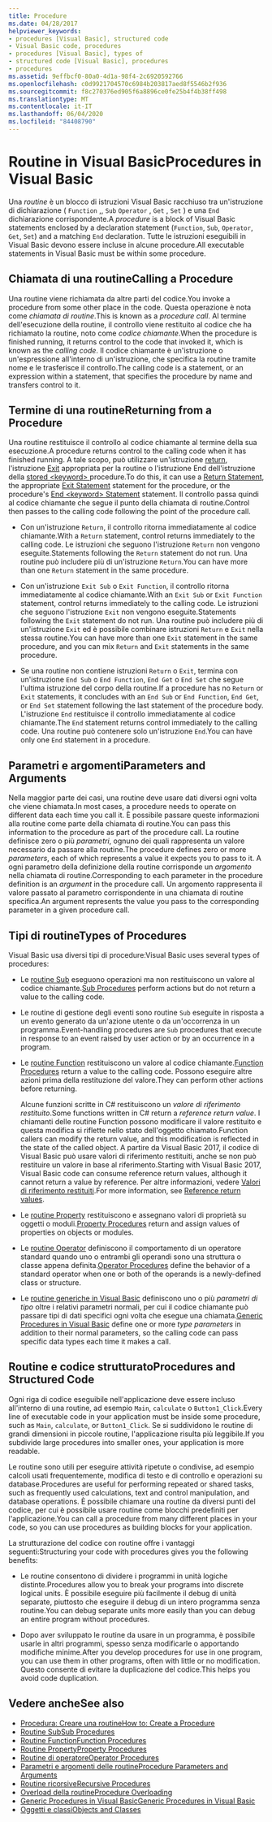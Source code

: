 ```yaml
---
title: Procedure
ms.date: 04/28/2017
helpviewer_keywords:
- procedures [Visual Basic], structured code
- Visual Basic code, procedures
- procedures [Visual Basic], types of
- structured code [Visual Basic], procedures
- procedures
ms.assetid: 9effbcf0-80a0-4d1a-98f4-2c6920592766
ms.openlocfilehash: c0d9921704570c6984b203817aed8f5546b2f936
ms.sourcegitcommit: f8c270376ed905f6a8896ce0fe25b4f4b38ff498
ms.translationtype: MT
ms.contentlocale: it-IT
ms.lasthandoff: 06/04/2020
ms.locfileid: "84408790"
---
```

# <a name="procedures-in-visual-basic"></a><span data-ttu-id="eea3f-102">Routine in Visual Basic</span><span class="sxs-lookup"><span data-stu-id="eea3f-102">Procedures in Visual Basic</span></span>
<span data-ttu-id="eea3f-103">Una *routine* è un blocco di istruzioni Visual Basic racchiuso tra un'istruzione di dichiarazione ( `Function` ,, `Sub` `Operator` , `Get` , `Set` ) e una `End` dichiarazione corrispondente.</span><span class="sxs-lookup"><span data-stu-id="eea3f-103">A *procedure* is a block of Visual Basic statements enclosed by a declaration statement (`Function`, `Sub`, `Operator`, `Get`, `Set`) and a matching `End` declaration.</span></span> <span data-ttu-id="eea3f-104">Tutte le istruzioni eseguibili in Visual Basic devono essere incluse in alcune procedure.</span><span class="sxs-lookup"><span data-stu-id="eea3f-104">All executable statements in Visual Basic must be within some procedure.</span></span>  
  
## <a name="calling-a-procedure"></a><span data-ttu-id="eea3f-105">Chiamata di una routine</span><span class="sxs-lookup"><span data-stu-id="eea3f-105">Calling a Procedure</span></span>  
 <span data-ttu-id="eea3f-106">Una routine viene richiamata da altre parti del codice.</span><span class="sxs-lookup"><span data-stu-id="eea3f-106">You invoke a procedure from some other place in the code.</span></span> <span data-ttu-id="eea3f-107">Questa operazione è nota come *chiamata di routine*.</span><span class="sxs-lookup"><span data-stu-id="eea3f-107">This is known as a *procedure call*.</span></span> <span data-ttu-id="eea3f-108">Al termine dell'esecuzione della routine, il controllo viene restituito al codice che ha richiamato la routine, noto come *codice chiamante*.</span><span class="sxs-lookup"><span data-stu-id="eea3f-108">When the procedure is finished running, it returns control to the code that invoked it, which is known as the *calling code*.</span></span> <span data-ttu-id="eea3f-109">Il codice chiamante è un'istruzione o un'espressione all'interno di un'istruzione, che specifica la routine tramite nome e le trasferisce il controllo.</span><span class="sxs-lookup"><span data-stu-id="eea3f-109">The calling code is a statement, or an expression within a statement, that specifies the procedure by name and transfers control to it.</span></span>  
  
## <a name="returning-from-a-procedure"></a><span data-ttu-id="eea3f-110">Termine di una routine</span><span class="sxs-lookup"><span data-stu-id="eea3f-110">Returning from a Procedure</span></span>  
 <span data-ttu-id="eea3f-111">Una routine restituisce il controllo al codice chiamante al termine della sua esecuzione.</span><span class="sxs-lookup"><span data-stu-id="eea3f-111">A procedure returns control to the calling code when it has finished running.</span></span> <span data-ttu-id="eea3f-112">A tale scopo, può utilizzare un'istruzione [return](../../../language-reference/statements/return-statement.md), l'istruzione [Exit](../../../language-reference/statements/exit-statement.md) appropriata per la routine o l'istruzione End dell'istruzione della [stored \<keyword> ](../../../language-reference/statements/end-keyword-statement.md) procedure.</span><span class="sxs-lookup"><span data-stu-id="eea3f-112">To do this, it can use a [Return Statement](../../../language-reference/statements/return-statement.md), the appropriate [Exit Statement](../../../language-reference/statements/exit-statement.md) statement for the procedure, or the procedure's [End \<keyword> Statement](../../../language-reference/statements/end-keyword-statement.md) statement.</span></span> <span data-ttu-id="eea3f-113">Il controllo passa quindi al codice chiamante che segue il punto della chiamata di routine.</span><span class="sxs-lookup"><span data-stu-id="eea3f-113">Control then passes to the calling code following the point of the procedure call.</span></span>  
  
- <span data-ttu-id="eea3f-114">Con un'istruzione `Return`, il controllo ritorna immediatamente al codice chiamante.</span><span class="sxs-lookup"><span data-stu-id="eea3f-114">With a `Return` statement, control returns immediately to the calling code.</span></span> <span data-ttu-id="eea3f-115">Le istruzioni che seguono l'istruzione `Return` non vengono eseguite.</span><span class="sxs-lookup"><span data-stu-id="eea3f-115">Statements following the `Return` statement do not run.</span></span> <span data-ttu-id="eea3f-116">Una routine può includere più di un'istruzione `Return`.</span><span class="sxs-lookup"><span data-stu-id="eea3f-116">You can have more than one `Return` statement in the same procedure.</span></span>  
  
- <span data-ttu-id="eea3f-117">Con un'istruzione `Exit Sub` o `Exit Function`, il controllo ritorna immediatamente al codice chiamante.</span><span class="sxs-lookup"><span data-stu-id="eea3f-117">With an `Exit Sub` or `Exit Function` statement, control returns immediately to the calling code.</span></span> <span data-ttu-id="eea3f-118">Le istruzioni che seguono l'istruzione `Exit` non vengono eseguite.</span><span class="sxs-lookup"><span data-stu-id="eea3f-118">Statements following the `Exit` statement do not run.</span></span> <span data-ttu-id="eea3f-119">Una routine può includere più di un'istruzione `Exit` ed è possibile combinare istruzioni `Return` e `Exit` nella stessa routine.</span><span class="sxs-lookup"><span data-stu-id="eea3f-119">You can have more than one `Exit` statement in the same procedure, and you can mix `Return` and `Exit` statements in the same procedure.</span></span>  
  
- <span data-ttu-id="eea3f-120">Se una routine non contiene istruzioni `Return` o `Exit`, termina con un'istruzione `End Sub` o `End Function`, `End Get` o `End Set` che segue l'ultima istruzione del corpo della routine.</span><span class="sxs-lookup"><span data-stu-id="eea3f-120">If a procedure has no `Return` or `Exit` statements, it concludes with an `End Sub` or `End Function`, `End Get`, or `End Set` statement following the last statement of the procedure body.</span></span> <span data-ttu-id="eea3f-121">L'istruzione `End` restituisce il controllo immediatamente al codice chiamante.</span><span class="sxs-lookup"><span data-stu-id="eea3f-121">The `End` statement returns control immediately to the calling code.</span></span> <span data-ttu-id="eea3f-122">Una routine può contenere solo un'istruzione `End`.</span><span class="sxs-lookup"><span data-stu-id="eea3f-122">You can have only one `End` statement in a procedure.</span></span>  
  
## <a name="parameters-and-arguments"></a><span data-ttu-id="eea3f-123">Parametri e argomenti</span><span class="sxs-lookup"><span data-stu-id="eea3f-123">Parameters and Arguments</span></span>  
 <span data-ttu-id="eea3f-124">Nella maggior parte dei casi, una routine deve usare dati diversi ogni volta che viene chiamata.</span><span class="sxs-lookup"><span data-stu-id="eea3f-124">In most cases, a procedure needs to operate on different data each time you call it.</span></span> <span data-ttu-id="eea3f-125">È possibile passare queste informazioni alla routine come parte della chiamata di routine.</span><span class="sxs-lookup"><span data-stu-id="eea3f-125">You can pass this information to the procedure as part of the procedure call.</span></span> <span data-ttu-id="eea3f-126">La routine definisce zero o più *parametri*, ognuno dei quali rappresenta un valore necessario da passare alla routine.</span><span class="sxs-lookup"><span data-stu-id="eea3f-126">The procedure defines zero or more *parameters*, each of which represents a value it expects you to pass to it.</span></span> <span data-ttu-id="eea3f-127">A ogni parametro della definizione della routine corrisponde un *argomento* nella chiamata di routine.</span><span class="sxs-lookup"><span data-stu-id="eea3f-127">Corresponding to each parameter in the procedure definition is an *argument* in the procedure call.</span></span> <span data-ttu-id="eea3f-128">Un argomento rappresenta il valore passato al parametro corrispondente in una chiamata di routine specifica.</span><span class="sxs-lookup"><span data-stu-id="eea3f-128">An argument represents the value you pass to the corresponding parameter in a given procedure call.</span></span>  
  
## <a name="types-of-procedures"></a><span data-ttu-id="eea3f-129">Tipi di routine</span><span class="sxs-lookup"><span data-stu-id="eea3f-129">Types of Procedures</span></span>  
 <span data-ttu-id="eea3f-130">Visual Basic usa diversi tipi di procedure:</span><span class="sxs-lookup"><span data-stu-id="eea3f-130">Visual Basic uses several types of procedures:</span></span>  
  
- <span data-ttu-id="eea3f-131">Le [routine Sub](./sub-procedures.md) eseguono operazioni ma non restituiscono un valore al codice chiamante.</span><span class="sxs-lookup"><span data-stu-id="eea3f-131">[Sub Procedures](./sub-procedures.md) perform actions but do not return a value to the calling code.</span></span>  
  
- <span data-ttu-id="eea3f-132">Le routine di gestione degli eventi sono routine `Sub` eseguite in risposta a un evento generato da un'azione utente o da un'occorrenza in un programma.</span><span class="sxs-lookup"><span data-stu-id="eea3f-132">Event-handling procedures are `Sub` procedures that execute in response to an event raised by user action or by an occurrence in a program.</span></span>  
  
- <span data-ttu-id="eea3f-133">Le [routine Function](./function-procedures.md) restituiscono un valore al codice chiamante.</span><span class="sxs-lookup"><span data-stu-id="eea3f-133">[Function Procedures](./function-procedures.md) return a value to the calling code.</span></span> <span data-ttu-id="eea3f-134">Possono eseguire altre azioni prima della restituzione del valore.</span><span class="sxs-lookup"><span data-stu-id="eea3f-134">They can perform other actions before returning.</span></span>

    <span data-ttu-id="eea3f-135">Alcune funzioni scritte in C# restituiscono un *valore di riferimento restituito*.</span><span class="sxs-lookup"><span data-stu-id="eea3f-135">Some functions written in C# return a *reference return value*.</span></span> <span data-ttu-id="eea3f-136">I chiamanti delle routine Function possono modificare il valore restituito e questa modifica si riflette nello stato dell'oggetto chiamato.</span><span class="sxs-lookup"><span data-stu-id="eea3f-136">Function callers can modify the return value, and this modification is reflected in the state of the called object.</span></span> <span data-ttu-id="eea3f-137">A partire da Visual Basic 2017, il codice di Visual Basic può usare valori di riferimento restituiti, anche se non può restituire un valore in base al riferimento.</span><span class="sxs-lookup"><span data-stu-id="eea3f-137">Starting with Visual Basic 2017, Visual Basic code can consume reference return values, although it cannot return a value by reference.</span></span> <span data-ttu-id="eea3f-138">Per altre informazioni, vedere [Valori di riferimento restituiti](ref-return-values.md).</span><span class="sxs-lookup"><span data-stu-id="eea3f-138">For more information, see [Reference return values](ref-return-values.md).</span></span>
  
- <span data-ttu-id="eea3f-139">Le [routine Property](./property-procedures.md) restituiscono e assegnano valori di proprietà su oggetti o moduli.</span><span class="sxs-lookup"><span data-stu-id="eea3f-139">[Property Procedures](./property-procedures.md) return and assign values of properties on objects or modules.</span></span>  
  
- <span data-ttu-id="eea3f-140">Le [routine Operator](./operator-procedures.md) definiscono il comportamento di un operatore standard quando uno o entrambi gli operandi sono una struttura o classe appena definita.</span><span class="sxs-lookup"><span data-stu-id="eea3f-140">[Operator Procedures](./operator-procedures.md) define the behavior of a standard operator when one or both of the operands is a newly-defined class or structure.</span></span>  
  
- <span data-ttu-id="eea3f-141">Le [routine generiche in Visual Basic](../data-types/generic-procedures.md) definiscono uno o più *parametri di tipo* oltre i relativi parametri normali, per cui il codice chiamante può passare tipi di dati specifici ogni volta che esegue una chiamata.</span><span class="sxs-lookup"><span data-stu-id="eea3f-141">[Generic Procedures in Visual Basic](../data-types/generic-procedures.md) define one or more *type parameters* in addition to their normal parameters, so the calling code can pass specific data types each time it makes a call.</span></span>  
  
## <a name="procedures-and-structured-code"></a><span data-ttu-id="eea3f-142">Routine e codice strutturato</span><span class="sxs-lookup"><span data-stu-id="eea3f-142">Procedures and Structured Code</span></span>  
 <span data-ttu-id="eea3f-143">Ogni riga di codice eseguibile nell'applicazione deve essere incluso all'interno di una routine, ad esempio `Main`, `calculate` o `Button1_Click`.</span><span class="sxs-lookup"><span data-stu-id="eea3f-143">Every line of executable code in your application must be inside some procedure, such as `Main`, `calculate`, or `Button1_Click`.</span></span> <span data-ttu-id="eea3f-144">Se si suddividono le routine di grandi dimensioni in piccole routine, l'applicazione risulta più leggibile.</span><span class="sxs-lookup"><span data-stu-id="eea3f-144">If you subdivide large procedures into smaller ones, your application is more readable.</span></span>  
  
 <span data-ttu-id="eea3f-145">Le routine sono utili per eseguire attività ripetute o condivise, ad esempio calcoli usati frequentemente, modifica di testo e di controllo e operazioni su database.</span><span class="sxs-lookup"><span data-stu-id="eea3f-145">Procedures are useful for performing repeated or shared tasks, such as frequently used calculations, text and control manipulation, and database operations.</span></span> <span data-ttu-id="eea3f-146">È possibile chiamare una routine da diversi punti del codice, per cui è possibile usare routine come blocchi predefiniti per l'applicazione.</span><span class="sxs-lookup"><span data-stu-id="eea3f-146">You can call a procedure from many different places in your code, so you can use procedures as building blocks for your application.</span></span>  
  
 <span data-ttu-id="eea3f-147">La strutturazione del codice con routine offre i vantaggi seguenti:</span><span class="sxs-lookup"><span data-stu-id="eea3f-147">Structuring your code with procedures gives you the following benefits:</span></span>  
  
- <span data-ttu-id="eea3f-148">Le routine consentono di dividere i programmi in unità logiche distinte.</span><span class="sxs-lookup"><span data-stu-id="eea3f-148">Procedures allow you to break your programs into discrete logical units.</span></span> <span data-ttu-id="eea3f-149">È possibile eseguire più facilmente il debug di unità separate, piuttosto che eseguire il debug di un intero programma senza routine.</span><span class="sxs-lookup"><span data-stu-id="eea3f-149">You can debug separate units more easily than you can debug an entire program without procedures.</span></span>  
  
- <span data-ttu-id="eea3f-150">Dopo aver sviluppato le routine da usare in un programma, è possibile usarle in altri programmi, spesso senza modificarle o apportando modifiche minime.</span><span class="sxs-lookup"><span data-stu-id="eea3f-150">After you develop procedures for use in one program, you can use them in other programs, often with little or no modification.</span></span> <span data-ttu-id="eea3f-151">Questo consente di evitare la duplicazione del codice.</span><span class="sxs-lookup"><span data-stu-id="eea3f-151">This helps you avoid code duplication.</span></span>  
  
## <a name="see-also"></a><span data-ttu-id="eea3f-152">Vedere anche</span><span class="sxs-lookup"><span data-stu-id="eea3f-152">See also</span></span>

- [<span data-ttu-id="eea3f-153">Procedura: Creare una routine</span><span class="sxs-lookup"><span data-stu-id="eea3f-153">How to: Create a Procedure</span></span>](./how-to-create-a-procedure.md)
- [<span data-ttu-id="eea3f-154">Routine Sub</span><span class="sxs-lookup"><span data-stu-id="eea3f-154">Sub Procedures</span></span>](./sub-procedures.md)
- [<span data-ttu-id="eea3f-155">Routine Function</span><span class="sxs-lookup"><span data-stu-id="eea3f-155">Function Procedures</span></span>](./function-procedures.md)
- [<span data-ttu-id="eea3f-156">Routine Property</span><span class="sxs-lookup"><span data-stu-id="eea3f-156">Property Procedures</span></span>](./property-procedures.md)
- [<span data-ttu-id="eea3f-157">Routine di operatore</span><span class="sxs-lookup"><span data-stu-id="eea3f-157">Operator Procedures</span></span>](./operator-procedures.md)
- [<span data-ttu-id="eea3f-158">Parametri e argomenti delle routine</span><span class="sxs-lookup"><span data-stu-id="eea3f-158">Procedure Parameters and Arguments</span></span>](./procedure-parameters-and-arguments.md)
- [<span data-ttu-id="eea3f-159">Routine ricorsive</span><span class="sxs-lookup"><span data-stu-id="eea3f-159">Recursive Procedures</span></span>](./recursive-procedures.md)
- [<span data-ttu-id="eea3f-160">Overload della routine</span><span class="sxs-lookup"><span data-stu-id="eea3f-160">Procedure Overloading</span></span>](./procedure-overloading.md)
- [<span data-ttu-id="eea3f-161">Generic Procedures in Visual Basic</span><span class="sxs-lookup"><span data-stu-id="eea3f-161">Generic Procedures in Visual Basic</span></span>](../data-types/generic-procedures.md)
- [<span data-ttu-id="eea3f-162">Oggetti e classi</span><span class="sxs-lookup"><span data-stu-id="eea3f-162">Objects and Classes</span></span>](../objects-and-classes/index.md)
